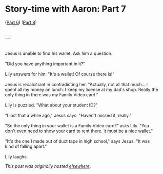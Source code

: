 # Story-time with Aaron: Part 7

<p>(<a href="http://planspace.blogspot.com/2010/04/story-time-with-aaron-part-6.html">Part 6</a>) (<a href="http://planspace.blogspot.com/2010/09/story-time-with-aaron-part-8.html">Part 8</a>)<br><br><br>---<br><br><br>Jesus is unable to find his wallet. Ask him a question.<br><br>"Did you have anything important in it?"<br><br>Lily answers for him. "It's a wallet! Of course there is!"<br><br>Jesus is recalcitrant in contradicting her. "Actually, not all that  much... I spent all my money on lunch. I keep my license at my dad's  shop. Really the only thing in there was my Family Video card."<br><br>Lily is puzzled. "What about your student ID?"<br><br>"I lost that a while ago," Jesus says. "Haven't missed it, really."<br><br>"So the only thing in your wallet is a Family Video card?" asks Lily.  "You don't even need to show your card to rent there. It must be a nice  wallet."<br><br>"It's the one I made out of duct tape in high school," says Jesus. "It was kind of falling apart."<br><br>Lily laughs.</p>


*This post was originally hosted [elsewhere](http://planspace.blogspot.com/2010/09/story-time-with-aaron-part-7.html).*
